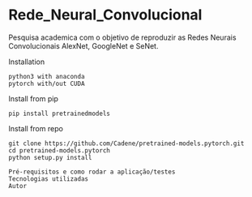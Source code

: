 # Rede_Neural_Convolucional

Pesquisa academica com o objetivo de reproduzir as Redes Neurais Convolucionais AlexNet, GoogleNet e SeNet.

Installation

    python3 with anaconda
    pytorch with/out CUDA

Install from pip

    pip install pretrainedmodels

Install from repo

    git clone https://github.com/Cadene/pretrained-models.pytorch.git
    cd pretrained-models.pytorch
    python setup.py install

    Pré-requisitos e como rodar a aplicação/testes
    Tecnologias utilizadas
    Autor
    
 
